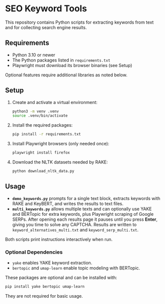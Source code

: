 # SEO Keyword Tools

This repository contains Python scripts for extracting keywords from text and for collecting search engine results.

## Requirements

- Python 3.10 or newer
- The Python packages listed in `requirements.txt`
- Playwright must download its browser binaries (see Setup)

Optional features require additional libraries as noted below.

## Setup

1. Create and activate a virtual environment:

   ```bash
   python3 -m venv .venv
   source .venv/bin/activate
   ```

2. Install the required packages:

   ```bash
   pip install -r requirements.txt
   ```

3. Install Playwright browsers (only needed once):

   ```bash
   playwright install firefox
   ```

4. Download the NLTK datasets needed by RAKE:

   ```bash
   python download_nltk_data.py
   ```

## Usage

- **`demo_keywords.py`** prompts for a single text block, extracts keywords with RAKE and KeyBERT, and writes the results to text files.
- **`multi_keywords.py`** allows multiple texts and can optionally use YAKE and BERTopic for extra keywords, plus Playwright scraping of Google SERPs. After opening each results page it pauses until you press **Enter**, giving you time to solve any CAPTCHA. Results are written to `keyword_alternatives_multi.txt` and `keyword_serp_multi.txt`.

Both scripts print instructions interactively when run.

### Optional Dependencies

- `yake` enables YAKE keyword extraction.
- `bertopic` and `umap-learn` enable topic modeling with BERTopic.

These packages are optional and can be installed with:

```bash
pip install yake bertopic umap-learn
```

They are not required for basic usage.

